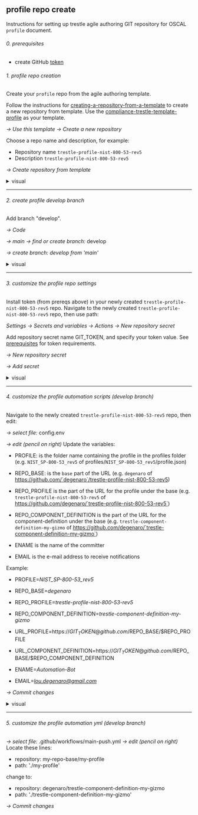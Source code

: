 ## profile repo create

Instructions for setting up trestle agile authoring GIT repository for OSCAL `profile` document.

###### 0. prerequisites

- create GitHub [token](README.md#prerequisites)

###### 1. profile repo creation

Create your `profile` repo from the agile authoring template.

Follow the instructions for [creating-a-repository-from-a-template](https://docs.github.com/en/repositories/creating-and-managing-repositories/creating-a-repository-from-a-template) to create a new repository from template.
Use the [compliance-trestle-template-profile](https://github.com/IBM/compliance-trestle-template-profile) as your template.

*-> Use this template -> Create a new repository*

Choose a repo name and description, for example:
- Repository name `trestle-profile-nist-800-53-rev5`
- Description `trestle-profile-nist-800-53-rev5`

*-> Create repository from template*

<details>
<summary>visual</summary>
<img src="images/profile.create-from-template.png" width="500" height="300">
</details>

-----

###### 2. create profile develop branch

Add branch "develop".

*-> Code*

*-> main -> find or create branch:* develop

*-> create branch: develop from 'main'* 

<details>
<summary>visual</summary>
<img src="images/profile.add-branch-develop.png" width="500" height="300">
</details>

-----

###### 3. customize the profile repo settings

Install token (from prereqs above) in your newly created `trestle-profile-nist-800-53-rev5` repo.
Navigate to the newly created `trestle-profile-nist-800-53-rev5` repo, then use path:

*Settings -> Secrets and variables -> Actions -> New repository secret*

Add repository secret name GIT_TOKEN, and specify your token value.
See [prerequisites](README.md#Prerequisites) for token requirements.

*-> New repository secret*

*-> Add secret*

<details>
<summary>visual</summary>
<img src="images/profile.add-token.png" width="500" height="600">
</details>

-----

###### 4. customize the profile automation scripts (develop branch)

Navigate to the newly created `trestle-profile-nist-800-53-rev5` repo, then edit:

*-> select file:* config.env

*-> edit (pencil on right)*
Update the variables:

- PROFILE: is the folder name containing the profile in the profiles folder (e.g. `NIST_SP-800-53_rev5` of profiles/`NIST_SP-800-53_rev5`/profile.json)

- REPO_BASE: is the `base` part of the URL (e.g. `degenaro` of https://github.com/`degenaro`/trestle-profile-nist-800-53-rev5)

- REPO_PROFILE is the part of the URL for the profile under the base (e.g. `trestle-profile-nist-800-53-rev5` of https://github.com/degenaro/`trestle-profile-nist-800-53-rev5`)
- REPO_COMPONENT_DEFINITION is the part of the URL for the component-definition under the base (e.g. `trestle-component-definition-my-gizmo` of https://github.com/degenaro/`trestle-component-definition-my-gizmo`)

- ENAME is the name of the committer
- EMAIL is the e-mail address to receive notifications

Example:

- PROFILE=*NIST_SP-800-53_rev5*

- REPO_BASE=*degenaro*

- REPO_PROFILE=*trestle-profile-nist-800-53-rev5*
- REPO_COMPONENT_DEFINITION=*trestle-component-definition-my-gizmo*

- URL_PROFILE=https://$GIT_TOKEN@github.com/$REPO_BASE/$REPO_PROFILE
- URL_COMPONENT_DEFINITION=https://$GIT_TOKEN@github.com/$REPO_BASE/$REPO_COMPONENT_DEFINITION

- ENAME=*Automation-Bot*
- EMAIL=*lou.degenaro@gmail.com*

*-> Commit changes*

<details>
<summary>visual</summary>
<img src="images/profile.update-config.env.png" width="500" height="600">
</details>

-----

###### 5. customize the profile automation yml (develop branch)

*-> select file:* .github/workflows/main-push.yml
*-> edit (pencil on right)*
Locate these lines:

- repository: my-repo-base/my-profile
- path: './my-profile'

change to:

- repository: degenaro/trestle-component-definition-my-gizmo
- path: './trestle-component-definition-my-gizmo'

*-> Commit changes*

